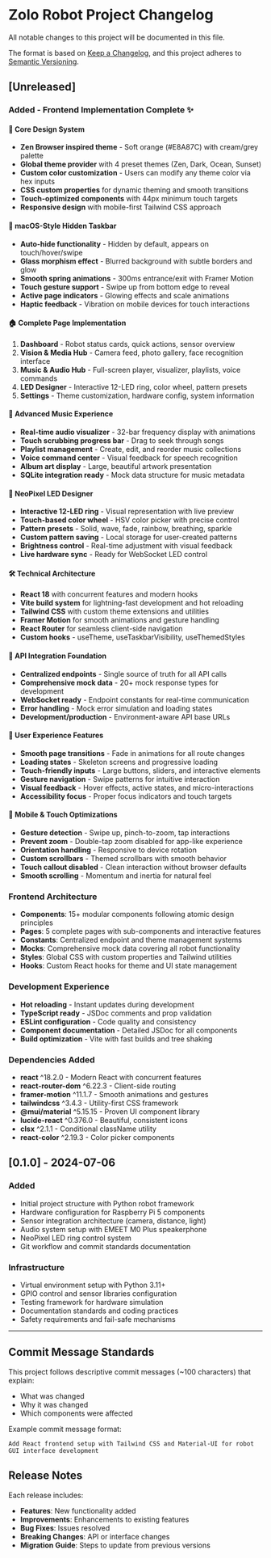 # Zolo Robot Project Changelog

All notable changes to this project will be documented in this file.

The format is based on [Keep a Changelog](https://keepachangelog.com/en/1.0.0/),
and this project adheres to [Semantic Versioning](https://semver.org/spec/v2.0.0.html).

## [Unreleased]

### Added - Frontend Implementation Complete ✨

#### 🎨 **Core Design System**
- **Zen Browser inspired theme** - Soft orange (#E8A87C) with cream/grey palette
- **Global theme provider** with 4 preset themes (Zen, Dark, Ocean, Sunset)
- **Custom color customization** - Users can modify any theme color via hex inputs
- **CSS custom properties** for dynamic theming and smooth transitions
- **Touch-optimized components** with 44px minimum touch targets
- **Responsive design** with mobile-first Tailwind CSS approach

#### 📱 **macOS-Style Hidden Taskbar**
- **Auto-hide functionality** - Hidden by default, appears on touch/hover/swipe
- **Glass morphism effect** - Blurred background with subtle borders and glow
- **Smooth spring animations** - 300ms entrance/exit with Framer Motion
- **Touch gesture support** - Swipe up from bottom edge to reveal
- **Active page indicators** - Glowing effects and scale animations
- **Haptic feedback** - Vibration on mobile devices for touch interactions

#### 🏠 **Complete Page Implementation**
1. **Dashboard** - Robot status cards, quick actions, sensor overview
2. **Vision & Media Hub** - Camera feed, photo gallery, face recognition interface
3. **Music & Audio Hub** - Full-screen player, visualizer, playlists, voice commands
4. **LED Designer** - Interactive 12-LED ring, color wheel, pattern presets
5. **Settings** - Theme customization, hardware config, system information

#### 🎵 **Advanced Music Experience** 
- **Real-time audio visualizer** - 32-bar frequency display with animations
- **Touch scrubbing progress bar** - Drag to seek through songs
- **Playlist management** - Create, edit, and reorder music collections
- **Voice command center** - Visual feedback for speech recognition
- **Album art display** - Large, beautiful artwork presentation
- **SQLite integration ready** - Mock data structure for music metadata

#### 🎨 **NeoPixel LED Designer**
- **Interactive 12-LED ring** - Visual representation with live preview
- **Touch-based color wheel** - HSV color picker with precise control
- **Pattern presets** - Solid, wave, fade, rainbow, breathing, sparkle
- **Custom pattern saving** - Local storage for user-created patterns
- **Brightness control** - Real-time adjustment with visual feedback
- **Live hardware sync** - Ready for WebSocket LED control

#### 🛠️ **Technical Architecture**
- **React 18** with concurrent features and modern hooks
- **Vite build system** for lightning-fast development and hot reloading
- **Tailwind CSS** with custom theme extensions and utilities
- **Framer Motion** for smooth animations and gesture handling
- **React Router** for seamless client-side navigation
- **Custom hooks** - useTheme, useTaskbarVisibility, useThemedStyles

#### 📡 **API Integration Foundation**
- **Centralized endpoints** - Single source of truth for all API calls
- **Comprehensive mock data** - 20+ mock response types for development
- **WebSocket ready** - Endpoint constants for real-time communication
- **Error handling** - Mock error simulation and loading states
- **Development/production** - Environment-aware API base URLs

#### 🎯 **User Experience Features**
- **Smooth page transitions** - Fade in animations for all route changes
- **Loading states** - Skeleton screens and progressive loading
- **Touch-friendly inputs** - Large buttons, sliders, and interactive elements
- **Gesture navigation** - Swipe patterns for intuitive interaction
- **Visual feedback** - Hover effects, active states, and micro-interactions
- **Accessibility focus** - Proper focus indicators and touch targets

#### 📱 **Mobile & Touch Optimizations**
- **Gesture detection** - Swipe up, pinch-to-zoom, tap interactions
- **Prevent zoom** - Double-tap zoom disabled for app-like experience
- **Orientation handling** - Responsive to device rotation
- **Custom scrollbars** - Themed scrollbars with smooth behavior
- **Touch callout disabled** - Clean interaction without browser defaults
- **Smooth scrolling** - Momentum and inertia for natural feel

### Frontend Architecture
- **Components**: 15+ modular components following atomic design principles
- **Pages**: 5 complete pages with sub-components and interactive features
- **Constants**: Centralized endpoint and theme management systems
- **Mocks**: Comprehensive mock data covering all robot functionality
- **Styles**: Global CSS with custom properties and Tailwind utilities
- **Hooks**: Custom React hooks for theme and UI state management

### Development Experience
- **Hot reloading** - Instant updates during development
- **TypeScript ready** - JSDoc comments and prop validation
- **ESLint configuration** - Code quality and consistency
- **Component documentation** - Detailed JSDoc for all components
- **Build optimization** - Vite with fast builds and tree shaking

### Dependencies Added
- **react** ^18.2.0 - Modern React with concurrent features
- **react-router-dom** ^6.22.3 - Client-side routing
- **framer-motion** ^11.1.7 - Smooth animations and gestures
- **tailwindcss** ^3.4.3 - Utility-first CSS framework
- **@mui/material** ^5.15.15 - Proven UI component library
- **lucide-react** ^0.376.0 - Beautiful, consistent icons
- **clsx** ^2.1.1 - Conditional className utility
- **react-color** ^2.19.3 - Color picker components

## [0.1.0] - 2024-07-06

### Added
- Initial project structure with Python robot framework
- Hardware configuration for Raspberry Pi 5 components
- Sensor integration architecture (camera, distance, light)
- Audio system setup with EMEET M0 Plus speakerphone
- NeoPixel LED ring control system
- Git workflow and commit standards documentation

### Infrastructure
- Virtual environment setup with Python 3.11+
- GPIO control and sensor libraries configuration
- Testing framework for hardware simulation
- Documentation standards and coding practices
- Safety requirements and fail-safe mechanisms

---

## Commit Message Standards

This project follows descriptive commit messages (~100 characters) that explain:
- What was changed
- Why it was changed
- Which components were affected

Example commit message format:
```
Add React frontend setup with Tailwind CSS and Material-UI for robot GUI interface development
```

## Release Notes

Each release includes:
- **Features**: New functionality added
- **Improvements**: Enhancements to existing features
- **Bug Fixes**: Issues resolved
- **Breaking Changes**: API or interface changes
- **Migration Guide**: Steps to update from previous versions